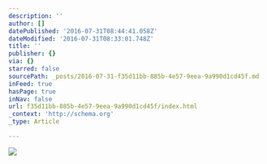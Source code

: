 ```yaml
---
description: ''
author: []
datePublished: '2016-07-31T08:44:41.058Z'
dateModified: '2016-07-31T08:33:01.748Z'
title: ''
publisher: {}
via: {}
starred: false
sourcePath: _posts/2016-07-31-f35d11bb-885b-4e57-9eea-9a990d1cd45f.md
inFeed: true
hasPage: true
inNav: false
url: f35d11bb-885b-4e57-9eea-9a990d1cd45f/index.html
_context: 'http://schema.org'
_type: Article

---
```

![](https://the-grid-user-content.s3-us-west-2.amazonaws.com/45260f60-354a-4b51-9965-528e0e4d9733.png)
